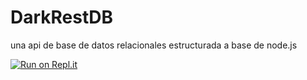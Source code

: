 # DarkRestDB
una api de base de datos relacionales estructurada a base de node.js

[![Run on Repl.it](https://repl.it/badge/github/HannsMP/DarkCrySQL)](https://repl.it/github/HannsMP/DarkCrySQL)